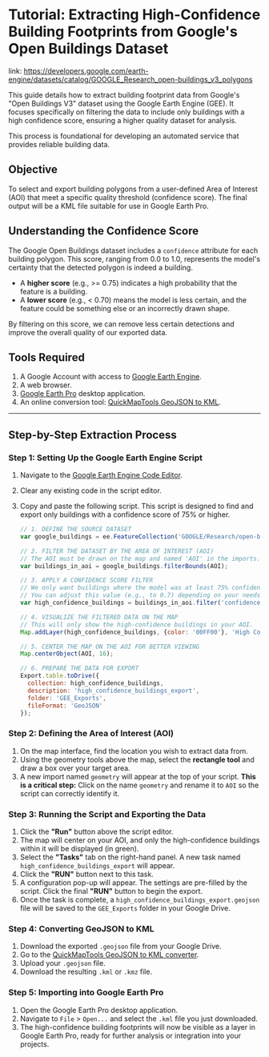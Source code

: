 # Tutorial: Extracting High-Confidence Building Footprints from Google's Open Buildings Dataset

link: https://developers.google.com/earth-engine/datasets/catalog/GOOGLE_Research_open-buildings_v3_polygons

This guide details how to extract building footprint data from Google's "Open Buildings V3" dataset using the Google Earth Engine (GEE). It focuses specifically on filtering the data to include only buildings with a high confidence score, ensuring a higher quality dataset for analysis.

This process is foundational for developing an automated service that provides reliable building data.

## Objective

To select and export building polygons from a user-defined Area of Interest (AOI) that meet a specific quality threshold (confidence score). The final output will be a KML file suitable for use in Google Earth Pro.

## Understanding the Confidence Score

The Google Open Buildings dataset includes a `confidence` attribute for each building polygon. This score, ranging from 0.0 to 1.0, represents the model's certainty that the detected polygon is indeed a building.

*   A **higher score** (e.g., >= 0.75) indicates a high probability that the feature is a building.
*   A **lower score** (e.g., < 0.70) means the model is less certain, and the feature could be something else or an incorrectly drawn shape.

By filtering on this score, we can remove less certain detections and improve the overall quality of our exported data.

## Tools Required

1.  A Google Account with access to [Google Earth Engine](https://code.earthengine.google.com/).
2.  A web browser.
3.  [Google Earth Pro](https://www.google.com/earth/versions/#earth-pro) desktop application.
4.  An online conversion tool: [QuickMapTools GeoJSON to KML](https://quickmaptools.com/geojson-to-kml).

---

## Step-by-Step Extraction Process

### Step 1: Setting Up the Google Earth Engine Script

1.  Navigate to the [Google Earth Engine Code Editor](https://code.earthengine.google.com/).
2.  Clear any existing code in the script editor.
3.  Copy and paste the following script. This script is designed to find and export only buildings with a confidence score of 75% or higher.

    ```javascript
    // 1. DEFINE THE SOURCE DATASET
    var google_buildings = ee.FeatureCollection('GOOGLE/Research/open-buildings/v3/polygons');

    // 2. FILTER THE DATASET BY THE AREA OF INTEREST (AOI)
    // The AOI must be drawn on the map and named 'AOI' in the imports.
    var buildings_in_aoi = google_buildings.filterBounds(AOI);

    // 3. APPLY A CONFIDENCE SCORE FILTER
    // We only want buildings where the model was at least 75% confident.
    // You can adjust this value (e.g., to 0.7) depending on your needs.
    var high_confidence_buildings = buildings_in_aoi.filter('confidence >= 0.75');

    // 4. VISUALIZE THE FILTERED DATA ON THE MAP
    // This will only show the high-confidence buildings in your AOI.
    Map.addLayer(high_confidence_buildings, {color: '00FF00'}, 'High Confidence Buildings (>= 0.75)');

    // 5. CENTER THE MAP ON THE AOI FOR BETTER VIEWING
    Map.centerObject(AOI, 16);

    // 6. PREPARE THE DATA FOR EXPORT
    Export.table.toDrive({
      collection: high_confidence_buildings,
      description: 'high_confidence_buildings_export',
      folder: 'GEE_Exports',
      fileFormat: 'GeoJSON'
    });
    ```

### Step 2: Defining the Area of Interest (AOI)

1.  On the map interface, find the location you wish to extract data from.
2.  Using the geometry tools above the map, select the **rectangle tool** and draw a box over your target area.
3.  A new import named `geometry` will appear at the top of your script. **This is a critical step:** Click on the name `geometry` and rename it to `AOI` so the script can correctly identify it.

### Step 3: Running the Script and Exporting the Data

1.  Click the **"Run"** button above the script editor.
2.  The map will center on your AOI, and only the high-confidence buildings within it will be displayed (in green).
3.  Select the **"Tasks"** tab on the right-hand panel. A new task named `high_confidence_buildings_export` will appear.
4.  Click the **"RUN"** button next to this task.
5.  A configuration pop-up will appear. The settings are pre-filled by the script. Click the final **"RUN"** button to begin the export.
6.  Once the task is complete, a `high_confidence_buildings_export.geojson` file will be saved to the `GEE_Exports` folder in your Google Drive.

### Step 4: Converting GeoJSON to KML

1.  Download the exported `.geojson` file from your Google Drive.
2.  Go to the [QuickMapTools GeoJSON to KML converter](https://quickmaptools.com/geojson-to-kml).
3.  Upload your `.geojson` file.
4.  Download the resulting `.kml` or `.kmz` file.

### Step 5: Importing into Google Earth Pro

1.  Open the Google Earth Pro desktop application.
2.  Navigate to `File` > `Open...` and select the `.kml` file you just downloaded.
3.  The high-confidence building footprints will now be visible as a layer in Google Earth Pro, ready for further analysis or integration into your projects.